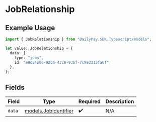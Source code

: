 # JobRelationship

## Example Usage

```typescript
import { JobRelationship } from "DailyPay.SDK.Typescript/models";

let value: JobRelationship = {
  data: {
    type: "jobs",
    id: "e9d84b0d-92ba-43c9-93bf-7c993313fa6f",
  },
};
```

## Fields

| Field                                              | Type                                               | Required                                           | Description                                        |
| -------------------------------------------------- | -------------------------------------------------- | -------------------------------------------------- | -------------------------------------------------- |
| `data`                                             | [models.JobIdentifier](../models/jobidentifier.md) | :heavy_check_mark:                                 | N/A                                                |